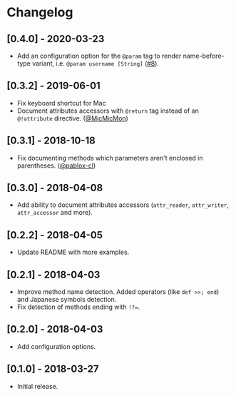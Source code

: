 # Changelog

## [0.4.0] - 2020-03-23

- Add an configuration option for the `@param` tag to render name-before-type variant,
  i.e. `@param username [String]` ([#8](https://github.com/pavlitsky/vscode-yard/pull/8)).

## [0.3.2] - 2019-06-01

- Fix keyboard shortcut for Mac
- Document attributes accessors with `@return` tag instead of an `@!attribute` directive.
  ([@MicMicMon](https://github.com/MicMicMon))

## [0.3.1] - 2018-10-18

- Fix documenting methods which parameters aren't enclosed in parentheses. ([@pablox-cl](https://github.com/pablox-cl))

## [0.3.0] - 2018-04-08

- Add ability to document attributes accessors (`attr_reader`, `attr_writer`,
  `attr_accessor` and more).

## [0.2.2] - 2018-04-05

- Update README with more examples.

## [0.2.1] - 2018-04-03

- Improve method name detection. Added operators (like `def >>; end`)
 and Japanese symbols detection.
- Fix detection of methods ending with `!?=`.

## [0.2.0] - 2018-04-03

- Add configuration options.

## [0.1.0] - 2018-03-27

- Initial release.
